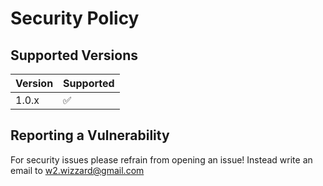 # Security Policy

## Supported Versions

| Version | Supported          |
| ------- | ------------------ |
| 1.0.x   | :white_check_mark: |

## Reporting a Vulnerability

For security issues please refrain from opening an issue!
Instead write an email to [w2.wizzard@gmail.com](mailto:w2.wizzard@gmail.com)
